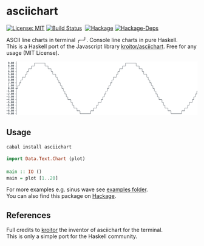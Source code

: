 # asciichart

<p><a href="https://opensource.org/licenses/MIT"><img src="https://img.shields.io/badge/License-MIT-brightgreen.svg" alt="License: MIT" /></a>
<a href="https://travis-ci.org/madnight/asciichart"><img src="https://travis-ci.org/madnight/asciichart.svg?branch=master" alt="Build Status" /></a>
<img src="https://badgen.net/badge//haskell/purple?icon=haskell" alt="" />
<a href="http://hackage.haskell.org/package/asciichart"><img src="https://images.weserv.nl/?url=img.shields.io/hackage/v/asciichart.svg&h=200&t=fitup&dpr=8" width="100" alt="Hackage" /></a>
<a href="http://hackage.haskell.org/package/asciichart"><img src="https://images.weserv.nl/?url=img.shields.io/hackage-deps/v/asciichart.svg&w=3000&t=fitup" height="20" alt="Hackage-Deps" /></a></p>


ASCII line charts in terminal ╭┈╯. Console line charts in pure Haskell.  
This is a Haskell port of the Javascript library [kroitor/asciichart](https://github.com/kroitor/asciichart). Free for any usage (MIT License).

![](example.png)

## Usage
```bash
cabal install asciichart
```

```haskell
import Data.Text.Chart (plot)

main :: IO ()
main = plot [1..20]
```

For more examples e.g. sinus wave see [examples folder](https://github.com/madnight/asciichart/tree/master/examples).  
You can also find this package on [Hackage](http://hackage.haskell.org/package/asciichart).

## References

Full credits to [kroitor](https://github.com/kroitor/) the inventor of asciichart for the terminal.  
This is only a simple port for the Haskell community.
